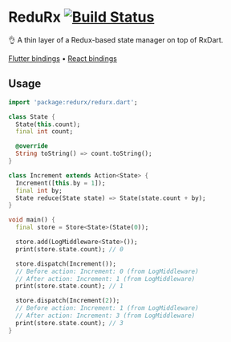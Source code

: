 # ReduRx [![Build Status](https://travis-ci.org/leocavalcante/ReduRx.svg?branch=master)](https://travis-ci.org/leocavalcante/ReduRx)
👌 A thin layer of a Redux-based state manager on top of RxDart.

[Flutter bindings](https://github.com/leocavalcante/Flutter-ReduRx) &bull; [React bindings](https://github.com/leocavalcante/React-ReduRx)

## Usage

```dart
import 'package:redurx/redurx.dart';

class State {
  State(this.count);
  final int count;

  @override
  String toString() => count.toString();
}

class Increment extends Action<State> {
  Increment([this.by = 1]);
  final int by;
  State reduce(State state) => State(state.count + by);
}

void main() {
  final store = Store<State>(State(0));

  store.add(LogMiddleware<State>());
  print(store.state.count); // 0

  store.dispatch(Increment());
  // Before action: Increment: 0 (from LogMiddleware)
  // After action: Increment: 1 (from LogMiddleware)
  print(store.state.count); // 1

  store.dispatch(Increment(2));
  // Before action: Increment: 1 (from LogMiddleware)
  // After action: Increment: 3 (from LogMiddleware)
  print(store.state.count); // 3
}
```
